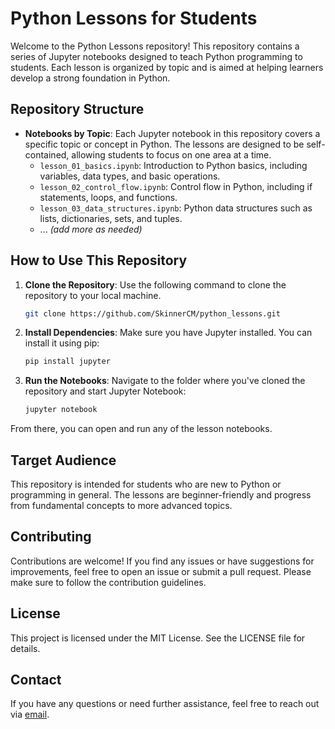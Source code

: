 # Python Lessons for Students

Welcome to the Python Lessons repository! This repository contains a series of Jupyter notebooks designed to teach Python programming to students. Each lesson is organized by topic and is aimed at helping learners develop a strong foundation in Python.

## Repository Structure

- **Notebooks by Topic**: Each Jupyter notebook in this repository covers a specific topic or concept in Python. The lessons are designed to be self-contained, allowing students to focus on one area at a time.
  - `lesson_01_basics.ipynb`: Introduction to Python basics, including variables, data types, and basic operations.
  - `lesson_02_control_flow.ipynb`: Control flow in Python, including if statements, loops, and functions.
  - `lesson_03_data_structures.ipynb`: Python data structures such as lists, dictionaries, sets, and tuples.
  - ... *(add more as needed)*

## How to Use This Repository

1. **Clone the Repository**: Use the following command to clone the repository to your local machine.
   ```bash
   git clone https://github.com/SkinnerCM/python_lessons.git
2. **Install Dependencies**: Make sure you have Jupyter installed. You can install it using pip:
   ```bash
   pip install jupyter
3. **Run the Notebooks**: Navigate to the folder where you've cloned the repository and start Jupyter Notebook:
   ```bash
   jupyter notebook
  From there, you can open and run any of the lesson notebooks.

## Target Audience
This repository is intended for students who are new to Python or programming in general. The lessons are beginner-friendly and progress from fundamental concepts to more advanced topics.

## Contributing
Contributions are welcome! If you find any issues or have suggestions for improvements, feel free to open an issue or submit a pull request. Please make sure to follow the contribution guidelines.

## License
This project is licensed under the MIT License. See the LICENSE file for details.

## Contact
If you have any questions or need further assistance, feel free to reach out via [email](mailto:tutor.cmskinner@gmail.com).
